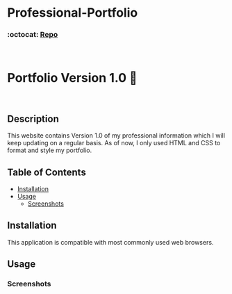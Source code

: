 # Professional-Portfolio

### :octocat: [Repo](https://github.com/kqarlos/kqarlos.github.io)

</br>

# Portfolio Version 1.0 💼

</br>

## Description

This website contains Version 1.0 of my professional information which I will keep updating on a regular basis. As of now, I only used HTML and CSS to format and style my portfolio.

## Table of Contents

* [Installation](#installation)
* [Usage](#usage)
    * [Screenshots](#screenshots)
   
## Installation

This application is compatible with most commonly used web browsers.

## Usage

### Screenshots

